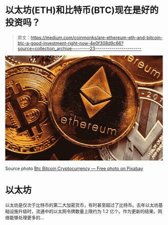 # 以太坊(ETH)和比特币(BTC)现在是好的投资吗？

> 原文：<https://medium.com/coinmonks/are-ethereum-eth-and-bitcoin-btc-a-good-investment-right-now-4e0f308d9c66?source=collection_archive---------23----------------------->

![](img/d32228f2f16b66f29f1f5c6d7e92f1ce.png)

Source photo [Btc Bitcoin Cryptocurrency — Free photo on Pixabay](https://pixabay.com/photos/btc-bitcoin-cryptocurrency-currency-6272696/)

# 以太坊

以太坊是仅次于比特币的第二大加密货币，有时甚至超过了比特币。去年以太坊基础设施升级时，流通中的以太网令牌数量上限约为 1.2 亿个。作为更新的结果，网络能够处理更多的…
